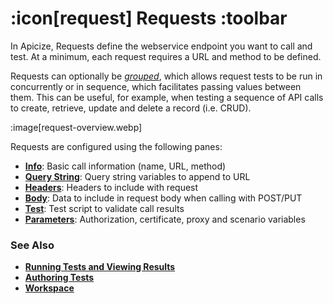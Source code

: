 # :icon[request] Requests :toolbar

In Apicize, Requests define the webservice endpoint you want to call and test.  At a minimum, each request requires a URL and method to be defined.

Requests can optionally be [*grouped*](help:groups), which allows request tests to be run in concurrently or in sequence, which facilitates passing values between them.  This can be useful, for example, when testing a sequence of API calls to create, retrieve, update and delete a record (i.e. CRUD).

:image[request-overview.webp]

Requests are configured using the following panes:

* [**Info**](help:requests/info): Basic call information (name, URL, method)
* [**Query String**](help:requests/query): Query string variables to append to URL
* [**Headers**](help:requests/headers):  Headers to include with request
* [**Body**](help:requests/body): Data to include in request body when calling with POST/PUT
* [**Test**](help:requests/test): Test script to validate call results
* [**Parameters**](help:requests/parameters): Authorization, certificate, proxy and scenario variables

### See Also

* [**Running Tests and Viewing Results**](help:running-tests)
* [**Authoring Tests**](help:authoring-tests)
* [**Workspace**](help:home)
